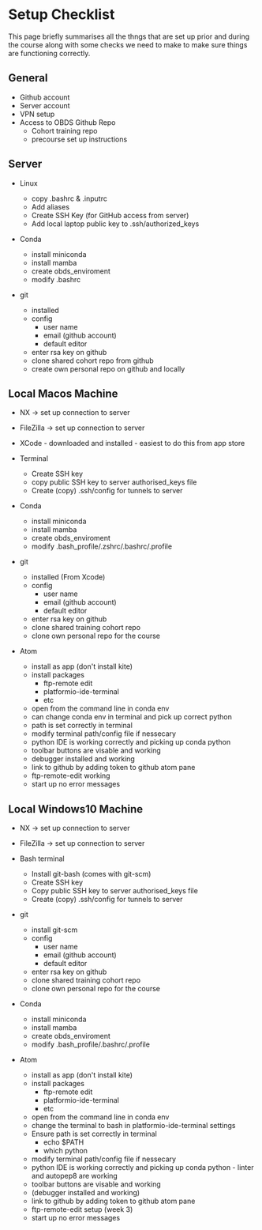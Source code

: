 # Setup Checklist 

This page briefly summarises all the thngs that are set up prior and during the course along with some checks we need to make to make sure things are functioning correctly. 


## General 

- Github account
- Server account
- VPN setup
- Access to OBDS Github Repo
  - Cohort training repo
  - precourse set up instructions


## Server


- Linux
   - copy .bashrc & .inputrc
   - Add aliases
   - Create SSH Key (for GitHub access from server)
   - Add local laptop public key to .ssh/authorized_keys

- Conda 
  - install miniconda
  - install mamba
  - create obds_enviroment
  - modify .bashrc

- git 
  - installed
  - config
    - user name
    - email (github account)
    - default editor
  - enter rsa key on github
  - clone shared cohort repo from github
  - create own personal repo on github and locally


## Local Macos Machine

- NX -> set up connection to server
- FileZilla -> set up connection to server
- XCode - downloaded and installed - easiest to do this from app store

- Terminal
  - Create SSH key
  - copy public SSH key to server authorised_keys file
  - Create (copy) .ssh/config for tunnels to server

- Conda 
  - install miniconda
  - install mamba
  - create obds_enviroment
  - modify .bash_profile/.zshrc/.bashrc/.profile

- git 
  - installed (From Xcode)
  - config
    - user name
    - email (github account)
    - default editor
  - enter rsa key on github 
  - clone shared training cohort repo
  - clone own personal repo for the course
  
- Atom
  - install as app (don't install kite)
  - install packages
      - ftp-remote edit
      - platformio-ide-terminal
      - etc
  - open from the command line in conda env
  - can change conda env in terminal and pick up correct python 
  - path is set correctly in terminal 
  - modify terminal path/config file if nessecary
  - python IDE is working correctly and picking up conda python 
  - toolbar buttons are visable and working
  - debugger installed and working
  - link to github by adding token to github atom pane 
  - ftp-remote-edit working
  - start up no error messages


## Local Windows10 Machine

- NX -> set up connection to server
- FileZilla -> set up connection to server

- Bash terminal
  - Install git-bash (comes with git-scm)
  - Create SSH key
  - Copy public SSH key to server authorised_keys file
  - Create (copy) .ssh/config for tunnels to server

- git 
  - install git-scm
  - config
    - user name
    - email (github account)
    - default editor
  - enter rsa key on github
  - clone shared training cohort repo
  - clone own personal repo for the course
  
- Conda 
  - install miniconda
  - install mamba
  - create obds_enviroment
  - modify .bash_profile/.bashrc/.profile

- Atom
  - install as app (don't install kite)
  - install packages
      - ftp-remote edit
      - platformio-ide-terminal
      - etc
  - open from the command line in conda env
  - change the terminal to bash in platformio-ide-terminal settings
  - Ensure path is set correctly in terminal 
    - echo $PATH
    - which python
  - modify terminal path/config file if nessecary
  - python IDE is working correctly and picking up conda python - linter and autopep8 are working
  - toolbar buttons are visable and working
  - (debugger installed and working)
  - link to github by adding token to github atom pane 
  - ftp-remote-edit setup (week 3)
  - start up no error messages
